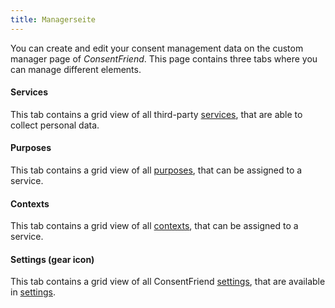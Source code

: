 ```yaml
---
title: Managerseite 
---
```


You can create and edit your consent management data on the custom manager page
of _ConsentFriend_. This page contains three tabs where you can manage different
elements.

#### Services 

This tab contains a grid view of all third-party [services](01_Services.md),
that are able to collect personal data.

#### Purposes 

This tab contains a grid view of all [purposes](02_Purposes.md), that can be
assigned to a service.

#### Contexts 

This tab contains a grid view of all [contexts](03_Contexts.md), that can be
assigned to a service.

#### Settings (gear icon) 

This tab contains a grid view of all ConsentFriend [settings](05_Settings.md),
that are available in [settings](../04_System_Settings.md).
